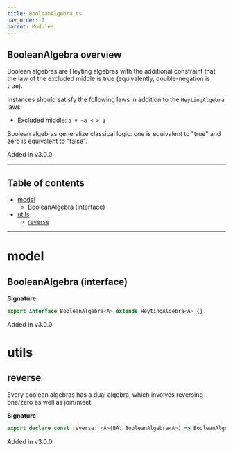 ```yaml
---
title: BooleanAlgebra.ts
nav_order: 7
parent: Modules
---
```


## BooleanAlgebra overview

Boolean algebras are Heyting algebras with the additional constraint that the law of the excluded middle is true
(equivalently, double-negation is true).

Instances should satisfy the following laws in addition to the `HeytingAlgebra` laws:

- Excluded middle: `a ∨ ¬a <-> 1`

Boolean algebras generalize classical logic: one is equivalent to "true" and zero is equivalent to "false".

Added in v3.0.0

---

<h2 class="text-delta">Table of contents</h2>

- [model](#model)
  - [BooleanAlgebra (interface)](#booleanalgebra-interface)
- [utils](#utils)
  - [reverse](#reverse)

---

# model

## BooleanAlgebra (interface)

**Signature**

```ts
export interface BooleanAlgebra<A> extends HeytingAlgebra<A> {}
```

Added in v3.0.0

# utils

## reverse

Every boolean algebras has a dual algebra, which involves reversing one/zero as well as join/meet.

**Signature**

```ts
export declare const reverse: <A>(BA: BooleanAlgebra<A>) => BooleanAlgebra<A>
```

Added in v3.0.0

